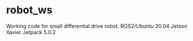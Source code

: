 # robot_ws

Working code for small differential drive robot.
ROS2/Ubuntu 20.04 Jetson Xavier Jetpack 5.0.2
